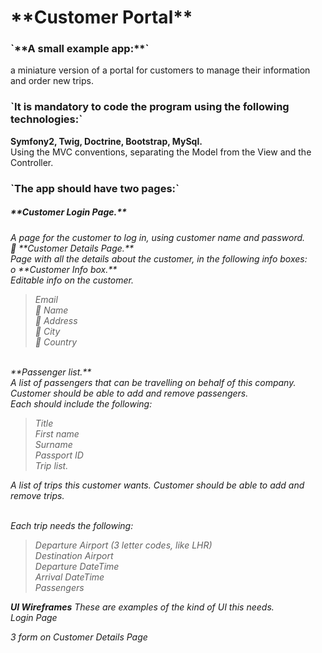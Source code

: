 <H1>**Customer Portal** </H1>

<H3>`**A small example app:**`</h3>

 a miniature version of a portal for customers to
manage their information and order new trips.

<h3>`It is mandatory to code the program using the following technologies:`</h3>

<b> Symfony2, Twig, Doctrine, Bootstrap, MySql.
<br>
</b>
Using the MVC conventions, separating the Model from the View and the
Controller. 

<h3> `The app should have two pages:` </h3>

<h5>
**Customer Login Page.**
<h6> A page for the customer to log in, using customer name and
password.<br>
 **Customer Details Page.**<br>
Page with all the details about the customer, in the following info
boxes:<br>
o **Customer Info box.**<br>
Editable info on the customer.<br>
<BLOCKQUOTE> Email<br>
 Name<br>
 Address<br>
 City<br>
 Country<br>
</BLOCKQUOTE>
<br>
 <DT>**Passenger list.**<br>
A list of passengers that can be travelling on behalf of this
company.<br> Customer should be able to add and remove
passengers.<br> Each should include the following:<br>
    <BLOCKQUOTE>Title<br>
    First name<br>
    Surname<br>
    Passport ID<br>
    Trip list.
    </BLOCKQUOTE>

A list of trips this customer wants. Customer should be able to
add and remove trips.

<br>
 Each trip needs the following:<BR>

<BLOCKQUOTE> Departure Airport (3 letter codes, like LHR)<br>
Destination Airport<br>
Departure DateTime<br>
 Arrival DateTime<br>
 Passengers </BLOCKQUOTE>
 
 **UI Wireframes**
 These are examples of the kind of UI this needs.<br>
 Login Page
 
 3 form on Customer Details Page